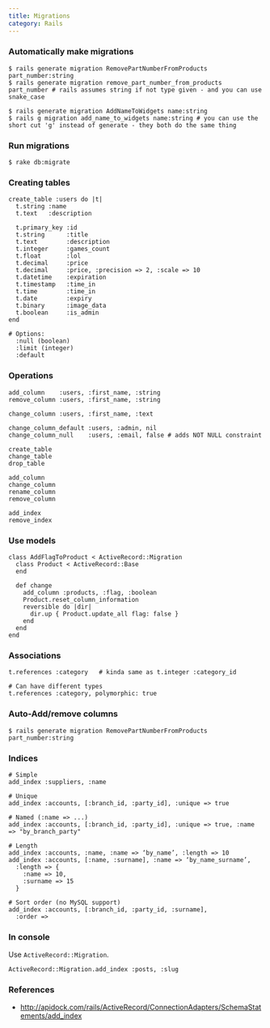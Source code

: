 ```yaml
---
title: Migrations
category: Rails
---
```


### Automatically make migrations

    $ rails generate migration RemovePartNumberFromProducts part_number:string
    $ rails generate migration remove_part_number_from_products part_number # rails assumes string if not type given - and you can use snake_case
    
    $ rails generate migration AddNameToWidgets name:string
    $ rails g migration add_name_to_widgets name:string # you can use the short cut 'g' instead of generate - they both do the same thing

### Run migrations

    $ rake db:migrate

### Creating tables

    create_table :users do |t|
      t.string :name
      t.text   :description

      t.primary_key :id
      t.string      :title
      t.text        :description
      t.integer     :games_count
      t.float       :lol
      t.decimal     :price
      t.decimal     :price, :precision => 2, :scale => 10
      t.datetime    :expiration
      t.timestamp   :time_in
      t.time        :time_in
      t.date        :expiry
      t.binary      :image_data
      t.boolean     :is_admin
    end

    # Options:
      :null (boolean)
      :limit (integer)
      :default

### Operations

    add_column    :users, :first_name, :string
    remove_column :users, :first_name, :string

    change_column :users, :first_name, :text

    change_column_default :users, :admin, nil
    change_column_null    :users, :email, false # adds NOT NULL constraint

    create_table
    change_table
    drop_table

    add_column
    change_column
    rename_column
    remove_column

    add_index
    remove_index

### Use models

    class AddFlagToProduct < ActiveRecord::Migration
      class Product < ActiveRecord::Base
      end
     
      def change
        add_column :products, :flag, :boolean
        Product.reset_column_information
        reversible do |dir|
          dir.up { Product.update_all flag: false }
        end
      end
    end

### Associations
    
    t.references :category   # kinda same as t.integer :category_id

    # Can have different types
    t.references :category, polymorphic: true

### Auto-Add/remove columns
  
    $ rails generate migration RemovePartNumberFromProducts part_number:string

### Indices

    # Simple
    add_index :suppliers, :name

    # Unique
    add_index :accounts, [:branch_id, :party_id], :unique => true

    # Named (:name => ...)
    add_index :accounts, [:branch_id, :party_id], :unique => true, :name => "by_branch_party"

    # Length
    add_index :accounts, :name, :name => ‘by_name’, :length => 10
    add_index :accounts, [:name, :surname], :name => ‘by_name_surname’,
      :length => {
        :name => 10,
        :surname => 15
      }

    # Sort order (no MySQL support)
    add_index :accounts, [:branch_id, :party_id, :surname],
      :order => 

### In console
Use `ActiveRecord::Migration`.

    ActiveRecord::Migration.add_index :posts, :slug

### References

 * http://apidock.com/rails/ActiveRecord/ConnectionAdapters/SchemaStatements/add_index
